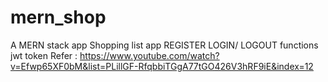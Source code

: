 # mern_shop
A MERN stack app 
Shopping list app 
REGISTER
LOGIN/ LOGOUT functions
jwt token 
Refer : https://www.youtube.com/watch?v=Efwp65XF0bM&list=PLillGF-RfqbbiTGgA77tGO426V3hRF9iE&index=12
